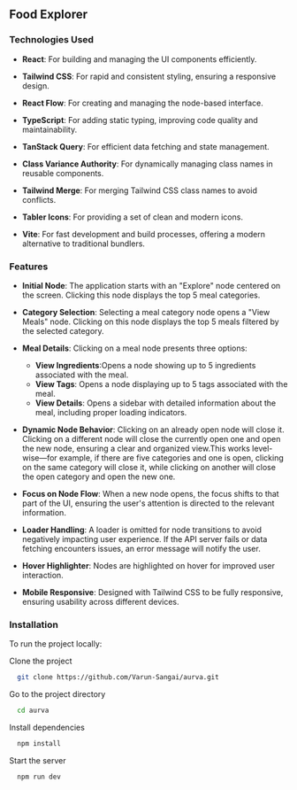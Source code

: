 ## Food Explorer
### Technologies Used

* **React**: For building and managing the UI components efficiently.

* **Tailwind CSS**: For rapid and consistent styling, ensuring a responsive design.

* **React Flow**: For creating and managing the node-based interface.

* **TypeScript**: For adding static typing, improving code quality and maintainability.

* **TanStack Query**: For efficient data fetching and state management.

* **Class Variance Authority**: For dynamically managing class names in reusable components.

* **Tailwind Merge**: For merging Tailwind CSS class names to avoid conflicts.

* **Tabler Icons**: For providing a set of clean and modern icons.

* **Vite**: For fast development and build processes, offering a modern alternative to traditional bundlers.

### Features

* **Initial Node**: The application starts with an "Explore" node centered on the screen.                           Clicking this node displays the top 5 meal categories.

* **Category Selection**: Selecting a meal category node opens a "View Meals" node. Clicking on                           this node displays the top 5 meals filtered by the selected category.

* **Meal Details**: Clicking on a meal node presents three options:
    * **View Ingredients**:Opens a node showing up to 5 ingredients associated with the meal.
    * **View Tags**: Opens a node displaying up to 5 tags associated with the meal.
    * **View Details**: Opens a sidebar with detailed information about the meal, including   proper loading indicators.

* **Dynamic Node Behavior**: Clicking on an already open node will close it. Clicking on a different node will close the currently open one and open the new node, ensuring a clear and organized view.This works level-wise—for example, if there are five categories and one is open, clicking on the same category will close it, while clicking on another will close the open category and open the new one.
* **Focus on Node Flow**: When a new node opens, the focus shifts to that part of the UI, ensuring the user's attention is directed to the relevant information.

* **Loader Handling**:  A loader is omitted for node transitions to avoid negatively impacting user experience. If the API server fails or data fetching encounters issues, an error message will notify the user.

* **Hover Highlighter**: Nodes are highlighted on hover for improved user interaction.

* **Mobile Responsive**: Designed with Tailwind CSS to be fully responsive, ensuring usability across different devices.

### Installation

To run the project locally:

Clone the project

```bash
  git clone https://github.com/Varun-Sangai/aurva.git
```

Go to the project directory

```bash
  cd aurva
```

Install dependencies

```bash
  npm install
```

Start the server

```bash
  npm run dev
```
